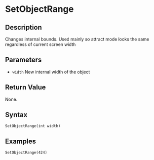 # SetObjectRange

## Description
Changes internal bounds.
Used mainly so attract mode looks the same regardless of current screen width

## Parameters
- `width`
New internal width of the object

## Return Value
None.

## Syntax
```
SetObjectRange(int width)
```

## Examples
```
SetObjectRange(424)
```